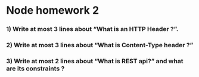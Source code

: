# Node homework 2 

### 1) Write at most 3 lines about “What is an HTTP Header ?”. 


### 2) Write at most 3 lines about “What is Content-Type header ?” 

### 3) Write at most 2 lines about “What is REST api?” and what are its constraints ?